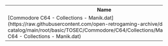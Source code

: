 <table>
<tr><th>Name</th><th>Size</th></tr>
<tr><td>
[Commodore C64 - Collections - Manik.dat](https://raw.githubusercontent.com/open-retrogaming-archive/dat-catalog/main/root/basic/TOSEC/Commodore/C64/Collections/Manik/Commodore C64 - Collections - Manik.dat)
</td><td>431049</td></tr>
</table>
